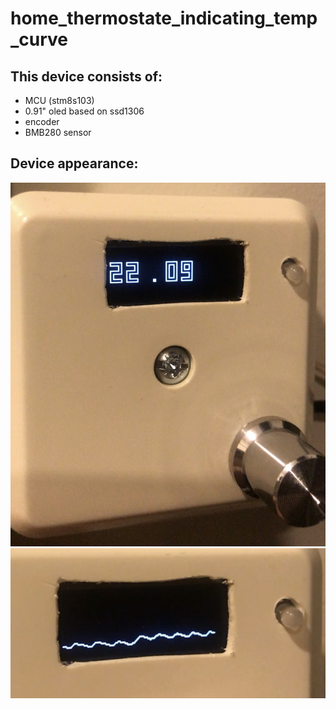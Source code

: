 # home_thermostate_indicating_temp_curve
## This device consists of:
  * MCU (stm8s103)
  * 0.91" oled based on ssd1306
  * encoder
  * BMB280 sensor

## Device appearance:
![appearance](https://github.com/AlGol86/home_thermostate_indicating_temp_curve/blob/main/Pictures/1.jpg)
![appearance](https://github.com/AlGol86/home_thermostate_indicating_temp_curve/blob/main/Pictures/2.jpg)

